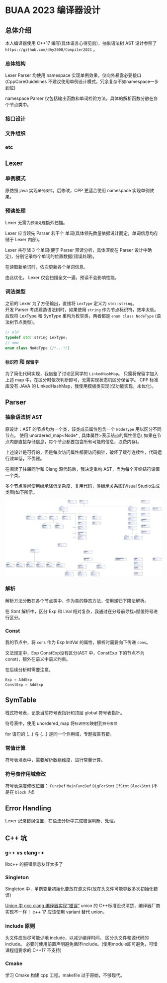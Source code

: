 # BUAA 2023 编译器设计

## 总体介绍

本人编译器使用 C++17 编写(具体语言心得见后)，抽象语法树 AST 设计参照了 `https://github.com/dhy2000/Compiler2021` 。

### 总体结构

Lexer Parser 均使用 namespace 实现单例效果，仅向外暴露必要接口
(CppCoreGuidelines 不建议使用单例设计模式，冗余复杂不如namespace一步到位)

namespace Parser 仅包括输出函数和单词检验方法，具体的解析函数分散在各个节点类中。

### 接口设计

### 文件组织

### etc

## Lexer

### 单例模式

原仿照 java 实现`单例模式`。后修改，CPP 更适合使用 namespace 实现单例效果。

### 预读处理

Lexer 无需为`预读处理`额外扫描。

Lexer 应当领先 Parser 若干个 单词(具体领先数量依据设计而定，单词信息均存储于 Lexer 内部)。

Lexer 共存储 3 个单词(便于 Parser 预读分析，具体深度在 Parser 设计中确定)，分别记录每个单词的位置数据(错误处理)。

在读取新单词时，依次更新各个单词信息。

由此优化， Lexer 仅会扫描全文一遍，预读不会影响性能。

### 词法类型

之前的 Lexer 为了方便输出，直接将 `LexType` 定义为 `std::string`。  
开发 Parser 考虑建造语法树时，如果使用 `string` 作为节点标识符，效率太低。   
后现将 LexType 和 SynType 重构为枚举类，两者都是 `enum class NodeType` (语法树节点类型)。

```c++
// old
typedef std::string LexType;
// new
enum class NodeType {/*...*/}
```

### `标识符` 和 `保留字`

为了简化代码实现，我借鉴了讨论区同学的 `LinkedHashMap`。
只需将保留字加入上述 map 中，在区分时依次判断即可，无需实现状态机区分保留字。
CPP 标准库没有 JAVA 的 LinkedHashMap，我使用模板类实现(仅功能实现，未优化)。

## Parser

### 抽象语法树 AST

原设计：AST 的节点均为一个类，该类成员属性包含一个 `NodeType` 用以区分不同节点。
使用 unordered_map<Node* , 具体属性>表示结点的属性信息(
如果在节点内部直接存储信息，每个节点都要包含所有可能的信息，浪费内存)。

上述设计是可行的，但是每次访问属性都要访问指针，破坏了缓存连续性，代码运行效率低，不优雅。

在阅读了往届同学和 Clang 源代码后，我决定重构 AST，当为每个非终结符设置一个类。

多个节点类间使用继承降低复杂度、复用代码，类继承关系图(Visual Studio生成类图)如下所示。

![ClassDiagram.png](doc\ClassDiagram.png)

### 解析

解析方法分散在各个节点类中，作为类的静态方法，使用递归下降法解析。

在 Stmt 解析中，区分 Exp 和 LVal 相对复杂，我通过在分号前寻找`=`赋值符号进行区分。

### Const

我的节点中，将 `cons` 作为 Exp InitVal 的属性，解析时需要向下传递 `cons`。

文法规定中，Exp ConstExp没有区分(AST 中，ConstExp 下的节点不为 const)，额外在语义中语义约束。

在后续分析时需要注意。

```
Exp → AddExp
ConstExp → AddExp
```

## SymTable

栈式符号表，记录当前符号表指针和顶层 global 符号表指针。

符号表中，使用 unordered_map 将`标识符名`映射到`符号表项`

for 语句的 (...) 与 {...} 是同一个作用域，专题报告有错。

### 常值计算

符号表填表中，需要解析数组维度，进行常量计算。

### 符号表作用域修改

符号表深度修改位置： `FuncDef` `MainFuncDef` `BigForStmt` `IfStmt` `BlockStmt` (不是在 `block` 内!)

## Error Handling

Lexer 记录错误位置，在语法分析中完成错误判断、处理。

## C++ 坑

### g++ vs clang++

libc++ 的报错信息友好太多了

### Singleton

Singleton 中，单例变量初始化要放在源文件(放在头文件可能导致多次初始化错误)

[Union 中 gcc clang 编译器实现“错误”](https://stackoverflow.com/questions/70428563/unions-default-constructor-is-implicitly-deleted)
union 的 C++标准没说清楚，编译器厂商实现不一样！
c++ 17 应该使用 variant 替代 union。

### include 原则

头文件应当尽可能少地 include，以减少编译时间。
区分头文件和源代码的 include。
必要时使用前置声明避免循环include。(使用module即可避免，可惜课程组要求的 C++17 不支持)

### Cmake

学习 Cmake 构建 cpp 工程。makefile 过于原始，不够现代。
